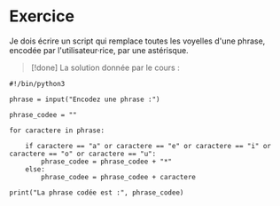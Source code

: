 # Exercice

Je dois écrire un script qui remplace toutes les voyelles d'une phrase, encodée par l'utilisateur·rice, par une astérisque.

>[!done] La solution donnée par le cours :
```
#!/bin/python3

phrase = input("Encodez une phrase :")

phrase_codee = ""

for caractere in phrase:

    if caractere == "a" or caractere == "e" or caractere == "i" or caractere == "o" or caractere == "u":
        phrase_codee = phrase_codee + "*"
    else:
        phrase_codee = phrase_codee + caractere

print("La phrase codée est :", phrase_codee)
```

